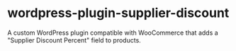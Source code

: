 # wordpress-plugin-supplier-discount
A custom WordPress plugin compatible with WooCommerce that adds a "Supplier Discount Percent" field to products.
